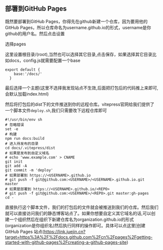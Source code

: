 ## 部署到GitHub Pages

既然要部署到GitHub Pages，你得先在github新建一个仓库，因为要用他的GitHub Pages，所以仓库命名为username.github.io的形式，username是你github的用户名。然后点击设置

选择pages

这里设置根目录/(root),当然也可以选择其它目录,点击保存，如果选择其它目录比如docs，config.js就需要配置一个base

```
export default {
    base:'/docs/'
  }
```

最后选择一个主题(这里不选择我发现站点不生效,后面把打包后的代码推上来即可,会默认加载index.html)

然后将打包后的dist下的文件推送到你的远程仓库。vitepress官网给我们提供了一个脚本文件`deploy.sh`,我们只需要改下远程仓库即可




~~~text
#!/usr/bin/env sh
# 忽略错误
set -e
# 构建
npm run docs:build
# 进入待发布的目录
cd docs/.vitepress/dist
# 如果是发布到自定义域名
# echo 'www.example.com' > CNAME
git init
git add -A
git commit -m 'deploy'
# 如果部署到 https://<USERNAME>.github.io
# git push -f git@github.com:<USERNAME>/<USERNAME>.github.io.git master
# 如果是部署到 https://<USERNAME>.github.io/<REPO>
# git push -f git@github.com:<USERNAME>/<REPO>.git master:gh-pages
cd -
~~~

直接执行这个脚本文件，我们的打包后的文件就会被推送到我们的仓库。然后我们就可以直接访问我们的静态博客站点了。如果你想要自定义其它域名的话,可以创建一个组织然后在组织下新建仓库名为organization.github.io的形式(organization是你组织名)然后执行同样的操作即可。具体可以点这里[创建 GitHub Pages 站点(https://link.juejin.cn?target=https%3A%2F%2Fdocs.github.com%2Fcn%2Fpages%2Fgetting-started-with-github-pages%2Fcreating-a-github-pages-site)

